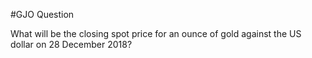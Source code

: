 #GJO Question

What will be the closing spot price for an ounce of gold against the US dollar on 28 December 2018?